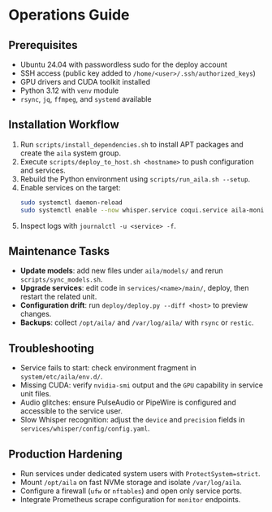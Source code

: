 # Operations Guide

## Prerequisites

- Ubuntu 24.04 with passwordless sudo for the deploy account
- SSH access (public key added to `/home/<user>/.ssh/authorized_keys`)
- GPU drivers and CUDA toolkit installed
- Python 3.12 with `venv` module
- `rsync`, `jq`, `ffmpeg`, and `systemd` available

## Installation Workflow

1. Run `scripts/install_dependencies.sh` to install APT packages and create the `aila` system group.
2. Execute `scripts/deploy_to_host.sh <hostname>` to push configuration and services.
3. Rebuild the Python environment using `scripts/run_aila.sh --setup`.
4. Enable services on the target:
   ```bash
   sudo systemctl daemon-reload
   sudo systemctl enable --now whisper.service coqui.service aila-monitor.service
   ```
5. Inspect logs with `journalctl -u <service> -f`.

## Maintenance Tasks

- **Update models**: add new files under `aila/models/` and rerun `scripts/sync_models.sh`.
- **Upgrade services**: edit code in `services/<name>/main/`, deploy, then restart the related unit.
- **Configuration drift**: run `deploy/deploy.py --diff <host>` to preview changes.
- **Backups**: collect `/opt/aila/` and `/var/log/aila/` with `rsync` or `restic`.

## Troubleshooting

- Service fails to start: check environment fragment in `system/etc/aila/env.d/`.
- Missing CUDA: verify `nvidia-smi` output and the `GPU` capability in service unit files.
- Audio glitches: ensure PulseAudio or PipeWire is configured and accessible to the service user.
- Slow Whisper recognition: adjust the `device` and `precision` fields in `services/whisper/config/config.yaml`.

## Production Hardening

- Run services under dedicated system users with `ProtectSystem=strict`.
- Mount `/opt/aila` on fast NVMe storage and isolate `/var/log/aila`.
- Configure a firewall (`ufw` or `nftables`) and open only service ports.
- Integrate Prometheus scrape configuration for `monitor` endpoints.
